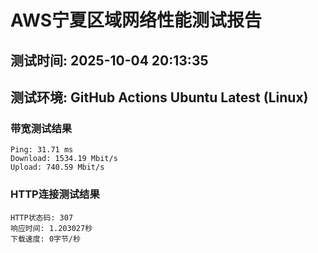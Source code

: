 # AWS宁夏区域网络性能测试报告
## 测试时间: 2025-10-04 20:13:35
## 测试环境: GitHub Actions Ubuntu Latest (Linux)

### 带宽测试结果
```
Ping: 31.71 ms
Download: 1534.19 Mbit/s
Upload: 740.59 Mbit/s
```

### HTTP连接测试结果
```
HTTP状态码: 307
响应时间: 1.203027秒
下载速度: 0字节/秒
```

